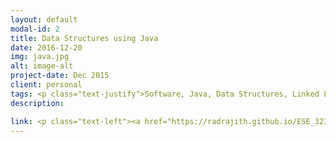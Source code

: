 ```yaml
---
layout: default
modal-id: 2
title: Data Structures using Java
date: 2016-12-20
img: java.jpg
alt: image-alt
project-date: Dec 2015
client: personal
tags: <p class="text-justify">Software, Java, Data Structures, Linked Lists, Lists, Graphs, Queues, Heaps, Hash Tables, Stacks, Trees, Binary Trees, Search Algorithms, Sorting, Quick sort, Merge sort, bubble sort, Time complexity, space complexity, Coding, Debugging, Red black trees, Eclipse, Netbeans, Text Editor, Atom</p>
description:  

link: <p class="text-left"><a href="https://radrajith.github.io/ESE_323_PCB_Design/">Project website </a></p>
---
```

